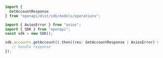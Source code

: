 <!-- Start SDK Example Usage -->
```typescript
import {
  GetAccountResponse
} from "openapi/dist/sdk/models/operations";

import { AxiosError } from "axios";
import { SDK } from "openapi";
const sdk = new SDK();

sdk.accounts.getAccount().then((res: GetAccountResponse | AxiosError) => {
   // handle response
});
```
<!-- End SDK Example Usage -->